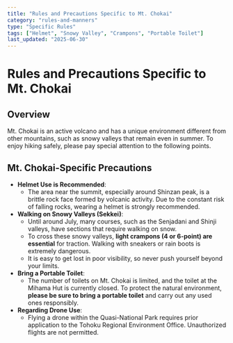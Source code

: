 ```yaml
---
title: "Rules and Precautions Specific to Mt. Chokai"
category: "rules-and-manners"
type: "Specific Rules"
tags: ["Helmet", "Snowy Valley", "Crampons", "Portable Toilet"]
last_updated: "2025-06-30"
---
```


# Rules and Precautions Specific to Mt. Chokai

## Overview
Mt. Chokai is an active volcano and has a unique environment different from other mountains, such as snowy valleys that remain even in summer. To enjoy hiking safely, please pay special attention to the following points.

## Mt. Chokai-Specific Precautions
- **Helmet Use is Recommended**:
    - The area near the summit, especially around Shinzan peak, is a brittle rock face formed by volcanic activity. Due to the constant risk of falling rocks, wearing a helmet is strongly recommended.
- **Walking on Snowy Valleys (Sekkei)**:
    - Until around July, many courses, such as the Senjadani and Shinji valleys, have sections that require walking on snow.
    - To cross these snowy valleys, **light crampons (4 or 6-point) are essential** for traction. Walking with sneakers or rain boots is extremely dangerous.
    - It is easy to get lost in poor visibility, so never push yourself beyond your limits.
- **Bring a Portable Toilet**:
    - The number of toilets on Mt. Chokai is limited, and the toilet at the Mihama Hut is currently closed. To protect the natural environment, **please be sure to bring a portable toilet** and carry out any used ones responsibly.
- **Regarding Drone Use**:
    - Flying a drone within the Quasi-National Park requires prior application to the Tohoku Regional Environment Office. Unauthorized flights are not permitted.